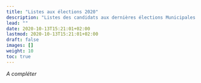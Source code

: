 ```yaml
---
title: "Listes aux élections 2020"
description: "Listes des candidats aux dernières élections Municipales de 2020"
lead: ""
date: 2020-10-13T15:21:01+02:00
lastmod: 2020-10-13T15:21:01+02:00
draft: false
images: []
weight: 10
toc: true
---
```


*A compléter*